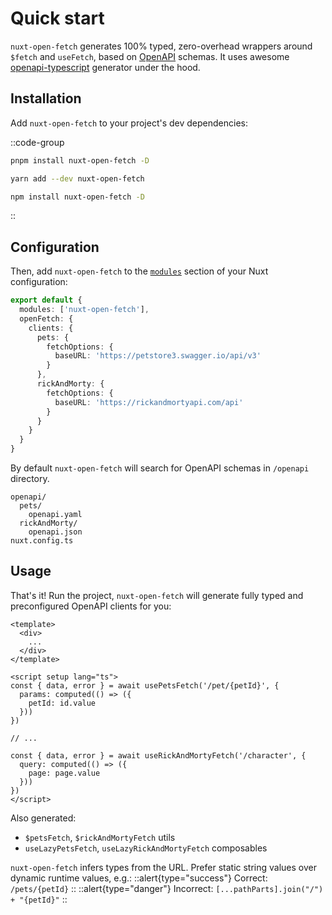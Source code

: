 # Quick start

`nuxt-open-fetch` generates 100% typed, zero-overhead wrappers around `$fetch` and `useFetch`, based on [OpenAPI](https://www.openapis.org/) schemas. 
It uses awesome [openapi-typescript](https://github.com/drwpow/openapi-typescript) generator under the hood.

## Installation

Add `nuxt-open-fetch` to your project's dev dependencies:

::code-group

```bash [pnpm]
pnpm install nuxt-open-fetch -D
```

```bash [yarn]
yarn add --dev nuxt-open-fetch
```

```bash [npm]
npm install nuxt-open-fetch -D
```

::

## Configuration

Then, add `nuxt-open-fetch` to the [`modules`](https://nuxt.com/docs/api/configuration/nuxt-config#modules) section of your Nuxt configuration:

```ts [nuxt.config.ts]
export default {
  modules: ['nuxt-open-fetch'],
  openFetch: {
    clients: {
      pets: {
        fetchOptions: {
          baseURL: 'https://petstore3.swagger.io/api/v3'
        }
      },
      rickAndMorty: {
        fetchOptions: {
          baseURL: 'https://rickandmortyapi.com/api'
        }
      }
    }
  }
}
```
By default `nuxt-open-fetch` will search for OpenAPI schemas in `/openapi` directory.

```
openapi/
  pets/
    openapi.yaml
  rickAndMorty/
    openapi.json
nuxt.config.ts
```

## Usage

That's it! Run the project, `nuxt-open-fetch` will generate fully typed and preconfigured OpenAPI clients for you:

```vue
<template>
  <div>
    ...
  </div>
</template>

<script setup lang="ts">
const { data, error } = await usePetsFetch('/pet/{petId}', {
  params: computed(() => ({
    petId: id.value
  }))
})

// ...

const { data, error } = await useRickAndMortyFetch('/character', {
  query: computed(() => ({
    page: page.value
  }))
})
</script>

```
Also generated:
- `$petsFetch`, `$rickAndMortyFetch` utils
- `useLazyPetsFetch`, `useLazyRickAndMortyFetch` composables

`nuxt-open-fetch` infers types from the URL. Prefer static string values over dynamic runtime values, e.g.:
::alert{type="success"}
Correct: `/pets/{petId}`
::
::alert{type="danger"}
Incorrect: `[...pathParts].join("/") + "{petId}"`
::

